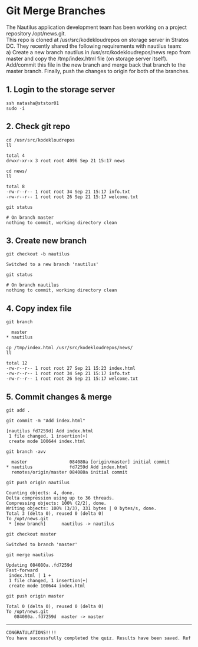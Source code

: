 # Git Merge Branches

The Nautilus application development team has been working on a project repository /opt/news.git.  
This repo is cloned at /usr/src/kodekloudrepos on storage server in Stratos DC. They recently shared the following requirements with nautilus team:  
a) Create a new branch nautilus in /usr/src/kodekloudrepos/news repo from master and copy the /tmp/index.html file (on storage server itself). Add/commit this file in the new branch and merge back that branch to the master branch. Finally, push the changes to origin for both of the branches.  


## 1. Login to the storage server
`ssh natasha@ststor01`  
`sudo -i`  


## 2. Check git repo
`cd /usr/src/kodekloudrepos`  
`ll`  
```console
total 4
drwxr-xr-x 3 root root 4096 Sep 21 15:17 news
```

`cd news/`  
`ll`  
```console
total 8
-rw-r--r-- 1 root root 34 Sep 21 15:17 info.txt
-rw-r--r-- 1 root root 26 Sep 21 15:17 welcome.txt
```

`git status`
```console
# On branch master
nothing to commit, working directory clean
```


## 3. Create new branch
`git checkout -b nautilus`  
```console
Switched to a new branch 'nautilus'
```

`git status`  
```console
# On branch nautilus
nothing to commit, working directory clean
```


## 4. Copy index file
`git branch`  
```console
  master
* nautilus
```

`cp /tmp/index.html /usr/src/kodekloudrepos/news/`  
`ll`  
```console
total 12
-rw-r--r-- 1 root root 27 Sep 21 15:23 index.html
-rw-r--r-- 1 root root 34 Sep 21 15:17 info.txt
-rw-r--r-- 1 root root 26 Sep 21 15:17 welcome.txt
```


## 5. Commit changes & merge
`git add .`  

`git commit -m "Add index.html"`  
```console
[nautilus fd7259d] Add index.html
 1 file changed, 1 insertion(+)
 create mode 100644 index.html
```

`git branch -avv`  
```console
  master                084080a [origin/master] initial commit
* nautilus              fd7259d Add index.html
  remotes/origin/master 084080a initial commit
```

`git push origin nautilus`  
```console
Counting objects: 4, done.
Delta compression using up to 36 threads.
Compressing objects: 100% (2/2), done.
Writing objects: 100% (3/3), 331 bytes | 0 bytes/s, done.
Total 3 (delta 0), reused 0 (delta 0)
To /opt/news.git
 * [new branch]      nautilus -> nautilus
```

`git checkout master`  
```console
Switched to branch 'master'
```

`git merge nautilus`  
```console
Updating 084080a..fd7259d
Fast-forward
 index.html | 1 +
 1 file changed, 1 insertion(+)
 create mode 100644 index.html
```

`git push origin master`  
```console
Total 0 (delta 0), reused 0 (delta 0)
To /opt/news.git
   084080a..fd7259d  master -> master
```

---


```bash
CONGRATULATIONS!!!!
You have successfully completed the quiz. Results have been saved. Ref ID:632ac553cdeeee504e8edd08
```

